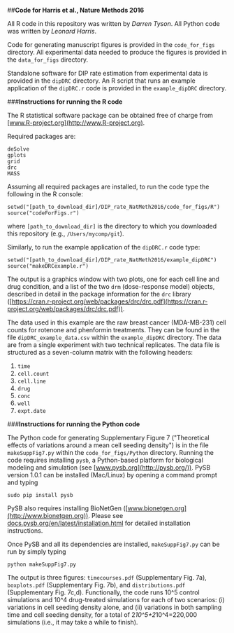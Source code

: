 ##**Code for Harris et al., Nature Methods 2016**

All R code in this repository was written by _Darren Tyson_. All Python code was written by _Leonard Harris_.

Code for generating manuscript figures is provided in the `code_for_figs` directory. 
All experimental data needed to produce the figures is provided in the `data_for_figs` directory.

Standalone software for DIP rate estimation from experimental data is provided in the `dipDRC` directory.
An R script that runs an example application of the `dipDRC.r` code is provided in the `example_dipDRC` directory.

###**Instructions for running the R code**

The R statistical software package can be obtained free of charge from [www.R-project.org](http://www.R-project.org).

Required packages are:
```
deSolve
gplots
grid
drc
MASS
```
Assuming all required packages are installed, to run the code type the following in the R console:
```
setwd("[path_to_download_dir]/DIP_rate_NatMeth2016/code_for_figs/R")
source("codeForFigs.r")
```
where `[path_to_download_dir]` is the directory to which you downloaded this repository (e.g., `/Users/mycomp/git`).

Similarly, to run the example application of the `dipDRC.r` code type:
```
setwd("[path_to_download_dir]/DIP_rate_NatMeth2016/example_dipDRC")
source("makeDRCexample.r")
```
The output is a graphics window with two plots, one for each cell line and drug condition, and a list of the two 
`drm` (dose-response model) objects, described in detail in the package information for the `drc` library 
([https://cran.r-project.org/web/packages/drc/drc.pdf](https://cran.r-project.org/web/packages/drc/drc.pdf)).

The data used in this example are the raw breast cancer (MDA-MB-231) cell counts for rotenone
and phenformin treatments. They can be found in the file `dipDRC_example_data.csv` within the `example_dipDRC` directory. 
The data are from a single experiment with two technical replicates. The data file is structured as a 
seven-column matrix with the following headers:
1) `time`
2) `cell.count`
3) `cell.line`
4) `drug`
5) `conc`
6) `well`
7) `expt.date`

###**Instructions for running the Python code**

The Python code for generating Supplementary Figure 7 ("Theoretical effects of variations around a mean cell seeding
density") is in the file `makeSuppFig7.py` within the `code_for_figs/Python` directory. Running the code requires installing `pysb`, 
a Python-based platform for biological modeling and simulation (see [www.pysb.org](http://pysb.org/)). PySB version 1.0.1
can be installed (Mac/Linux) by opening a command prompt and typing
```
sudo pip install pysb
``` 
PySB also requires installing BioNetGen ([www.bionetgen.org](http://www.bionetgen.org)). Please see 
[docs.pysb.org/en/latest/installation.html](http://docs.pysb.org/en/latest/installation.html) for detailed installation 
instructions.

Once PySB and all its dependencies are installed, `makeSuppFig7.py` can be run by simply typing
```
python makeSuppFig7.py
```
The output is three figures: `timecourses.pdf` (Supplementary Fig. 7a), `boxplots.pdf` (Supplementary Fig. 7b), and `distributions.pdf`
(Supplementary Fig. 7c,d). Functionally, the code runs 10^5 control simulations and 10^4 drug-treated simulations for each
of two scenarios: (i) variations in cell seeding density alone, and (ii) variations in both sampling time and cell seeding
density, for a total of 2*10^5+2*10^4=220,000 simulations (i.e., it may take a while to finish).